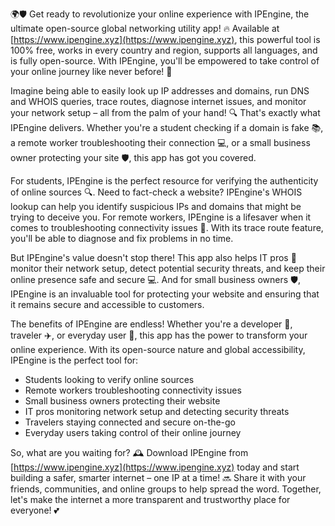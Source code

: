 🌍🛡️ Get ready to revolutionize your online experience with IPEngine, the ultimate open-source global networking utility app! 🔥 Available at [https://www.ipengine.xyz](https://www.ipengine.xyz), this powerful tool is 100% free, works in every country and region, supports all languages, and is fully open-source. With IPEngine, you'll be empowered to take control of your online journey like never before! 🚀

Imagine being able to easily look up IP addresses and domains, run DNS and WHOIS queries, trace routes, diagnose internet issues, and monitor your network setup – all from the palm of your hand! 🔍 That's exactly what IPEngine delivers. Whether you're a student checking if a domain is fake 📚, a remote worker troubleshooting their connection 💻, or a small business owner protecting your site 🛡️, this app has got you covered.

For students, IPEngine is the perfect resource for verifying the authenticity of online sources 🔍. Need to fact-check a website? IPEngine's WHOIS lookup can help you identify suspicious IPs and domains that might be trying to deceive you. For remote workers, IPEngine is a lifesaver when it comes to troubleshooting connectivity issues 📱. With its trace route feature, you'll be able to diagnose and fix problems in no time.

But IPEngine's value doesn't stop there! This app also helps IT pros 🔧 monitor their network setup, detect potential security threats, and keep their online presence safe and secure 💻. And for small business owners 🛡️, IPEngine is an invaluable tool for protecting your website and ensuring that it remains secure and accessible to customers.

The benefits of IPEngine are endless! Whether you're a developer 🔧, traveler ✈️, or everyday user 👥, this app has the power to transform your online experience. With its open-source nature and global accessibility, IPEngine is the perfect tool for:

* Students looking to verify online sources
* Remote workers troubleshooting connectivity issues
* Small business owners protecting their website
* IT pros monitoring network setup and detecting security threats
* Travelers staying connected and secure on-the-go
* Everyday users taking control of their online journey

So, what are you waiting for? 🕰️ Download IPEngine from [https://www.ipengine.xyz](https://www.ipengine.xyz) today and start building a safer, smarter internet – one IP at a time! 🔜 Share it with your friends, communities, and online groups to help spread the word. Together, let's make the internet a more transparent and trustworthy place for everyone! 💕
